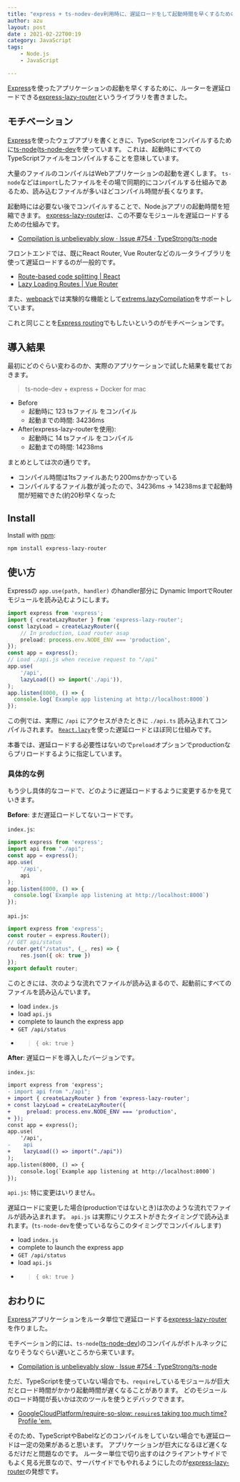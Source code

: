```yaml
---
title: "express + ts-nodev-dev利用時に、遅延ロードをして起動時間を早くするためのライブラリを書いた"
author: azu
layout: post
date : 2021-02-22T00:19
category: JavaScript
tags:
    - Node.js
    - JavaScript

---
```


[Express](https://expressjs.com/)を使ったアプリケーションの起動を早くするために、ルーターを遅延ロードできる[express-lazy-router](https://github.com/azu/express-lazy-router)というライブラリを書きました。

## モチベーション

[Express](https://expressjs.com/)を使ったウェブアプリを書くときに、TypeScriptをコンパイルするために[ts-node](https://github.com/TypeStrong/ts-node)([ts-node-dev](https://github.com/wclr/ts-node-dev)を使っています。
これは、起動時にすべてのTypeScriptファイルをコンパイルすることを意味しています。

大量のファイルのコンパイルはWebアプリケーションの起動を遅くします。
`ts-node`などは`import`したファイルをその場で同期的にコンパイルする仕組みであるため、読み込むファイルが多いほどコンパイル時間が長くなります。

起動時には必要ない後でコンパイルすることで、Node.jsアプリの起動時間を短縮できます。
[express-lazy-router](https://github.com/azu/express-lazy-router)は、この不要なモジュールを遅延ロードするための仕組みです。

- [Compilation is unbelievably slow · Issue #754 · TypeStrong/ts-node](https://github.com/TypeStrong/ts-node/issues/754)

フロントエンドでは、既にReact Router, Vue Routerなどのルータライブラリを使って遅延ロードするのが一般的です。

- [Route-based code splitting | React](https://reactjs.org/docs/code-splitting.html#route-based-code-splitting)
- [Lazy Loading Routes | Vue Router](https://router.vuejs.org/guide/advanced/lazy-loading.html)

また、[webpack](https://github.com/webpack/webpack)では実験的な機能として[extrems.lazyCompilation](https://github.com/webpack/webpack/releases/tag/v5.17.0)をサポートしています。

これと同じことを[Express routing](https://expressjs.com/en/guide/routing.html)でもしたいというのがモチベーションです。

## 導入結果

最初にどのぐらい変わるのか、実際のアプリケーションで試した結果を載せておきます。

> ts-node-dev + express + Docker for mac

- Before
  - 起動時に 123 tsファイル をコンパイル
  - 起動までの時間: 34236ms
- After(express-lazy-routerを使用):
  - 起動時に 14 tsファイル をコンパイル
  - 起動までの時間: 14238ms

まとめとしては次の通りです。

- コンパイル時間は1tsファイルあたり200msかかっている
- コンパイルするファイル数が減ったので、34236ms → 14238msまで起動時間が短縮できた(約20秒早くなった

## Install

Install with [npm](https://www.npmjs.com/):

    npm install express-lazy-router

## 使い方

Expressの `app.use(path, handler)` のhandler部分に Dynamic ImportでRouterモジュールを読み込むようにします。

```ts
import express from 'express';
import { createLazyRouter } from 'express-lazy-router';
const lazyLoad = createLazyRouter({
    // In production, Load router asap
    preload: process.env.NODE_ENV === 'production',
});
const app = express();
// Load ./api.js when receive request to "/api"
app.use(
    '/api',
    lazyLoad(() => import('./api')),
);
app.listen(8000, () => {
  console.log(`Example app listening at http://localhost:8000`)
});
```

この例では、実際に `/api` にアクセスがきたときに `./api.ts` 読み込まれてコンパイルされます。
[`React.lazy`](https://ja.reactjs.org/docs/code-splitting.html)を使った遅延ロードとほぼ同じ仕組みです。

本番では、遅延ロードする必要性はないので`preload`オプションでproductionならプリロードするように指定しています。

### 具体的な例

もう少し具体的なコードで、どのように遅延ロードするように変更するかを見ていきます。

**Before**: まだ遅延ロードしてないコードです。

`index.js`:

```js
import express from 'express';
import api from "./api";
const app = express();
app.use(
    '/api',
    api
);
app.listen(8000, () => {
  console.log(`Example app listening at http://localhost:8000`)
});
```

`api.js`:

```js
import express from 'express';
const router = express.Router();
// GET api/status
router.get("/status", (_, res) => {
    res.json({ ok: true })
});
export default router;
```

このときには、次のような流れでファイルが読み込まるので、起動前にすべてのファイルを読み込んでいます。

- load `index.js`
- load `api.js`
- complete to launch the express app 
- `GET /api/status`
- > `{ ok: true }`

**After**: 遅延ロードを導入したバージョンです。

`index.js`:

```diff
import express from 'express';
- import api from "./api";
+ import { createLazyRouter } from 'express-lazy-router';
+ const lazyLoad = createLazyRouter({
+     preload: process.env.NODE_ENV === 'production',
+ });
const app = express();
app.use(
    '/api',
-    api
+    lazyLoad(() => import("./api"))
);
app.listen(8000, () => {
    console.log(`Example app listening at http://localhost:8000`)
});
```

`api.js`: 特に変更はいりません。

遅延ロードに変更した場合(productionではないとき)は次のような流れでファイルが読み込まれます。
`api.js` は実際にリクエストがきたタイミングで読み込まれます。(`ts-node-dev`を使っているならこのタイミングでコンパイルします)

- load `index.js`
- complete to launch the express app
- `GET /api/status`
- load `api.js`
- > `{ ok: true }`

## おわりに

[Express](https://expressjs.com/)アプリケーションをルータ単位で遅延ロードする[express-lazy-router](https://github.com/azu/express-lazy-router)を作りました。

モチベーション的には、`ts-node`([ts-node-dev](https://github.com/wclr/ts-node-dev))のコンパイルがボトルネックになりそうなぐらい遅いところから来ています。

- [Compilation is unbelievably slow · Issue #754 · TypeStrong/ts-node](https://github.com/TypeStrong/ts-node/issues/754)

ただ、TypeScriptを使っていない場合でも、`require`しているモジュールが巨大だとロード時間がかかり起動時間が遅くなることがあります。
どのモジュールのロード時間が長いかは次のツールを使うとデバックできます。

- [GoogleCloudPlatform/require-so-slow: `require`s taking too much time? Profile 'em.](https://github.com/GoogleCloudPlatform/require-so-slow)

そのため、TypeScriptやBabelなどのコンパイルをしていない場合でも遅延ロードは一定の効果があると思います。
アプリケーションが巨大になるほど遅くなるだけだと問題なのです。
ルーター単位で切り出すのはクライアントサイドでもよく見る光景なので、サーバサイドでもやれるようにしたのが[express-lazy-router](https://github.com/azu/express-lazy-router)の発想です。